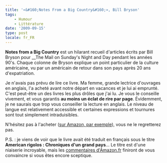 ```yaml
---
title: '«&#160;Notes From a Big Country&#160;», Bill Bryson'
tags:
    - Humour
    - Littérature
date: '2009-09-15'
type: post
locale: fr_FR
---
```


**Notes from a Big Country** est un hilarant recueil d'articles écrits par Bill Bryson pour __The Mail on Sunday's Night and Day pendant les années 90's. Chaque colonne de Bryson explique un point particulier de la culture américaine, vu par un américain de retour dans son pays après 20 ans d'expatriation.

<!-- more -->

Je n'avais pas prévu de lire ce livre. Ma femme, grande lectrice d'ouvrages en anglais, l'a acheté avant notre départ en vacances et je lui ai emprunté. C'est peut-être un des livres les plus drôles que j'ai lu. Je vous le conseille vivement, et vous garantis **au moins un éclat de rire par page**. Évidemment, je ne saurais que trop vous conseiller la lecture en anglais. Le niveau de langue est relativement accessible et certaines expressions et tournures sont tout simplement intraduisibles.

N'hésitez pas à l'acheter ([sur Amazon, par exemple](http://www.amazon.com/Notes-Big-Country-Bill-Bryson/dp/0552997862)), vous ne le regretterez pas.

P.S.&nbsp;: je viens de voir que le livre avait été traduit en français sous le titre **American rigolos&nbsp;:  Chroniques d'un grand pays**… Le titre est d'une niaiserie incroyable, mais les [commentaires d'Amazon.fr](http://www.amazon.fr/product-reviews/2228897310/ref=dp_top_cm_cr_acr_txt?ie=UTF8&amp;showViewpoints=1) finiront de vous convaincre si vous êtes encore sceptique.